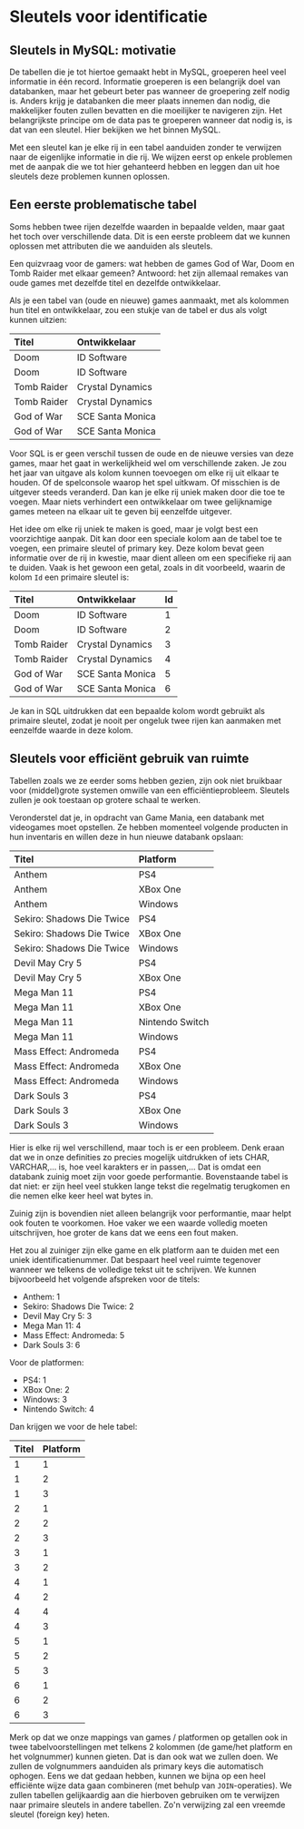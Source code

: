 # Sleutels voor identificatie

## Sleutels in MySQL: motivatie

De tabellen die je tot hiertoe gemaakt hebt in MySQL, groeperen heel veel informatie in één record. Informatie groeperen is een belangrijk doel van databanken, maar het gebeurt beter pas wanneer de groepering zelf nodig is. Anders krijg je databanken die meer plaats innemen dan nodig, die makkelijker fouten zullen bevatten en die moeilijker te navigeren zijn. Het belangrijkste principe om de data pas te groeperen wanneer dat nodig is, is dat van een sleutel. Hier bekijken we het binnen MySQL.

Met een sleutel kan je elke rij in een tabel aanduiden zonder te verwijzen naar de eigenlijke informatie in die rij. We wijzen eerst op enkele problemen met de aanpak die we tot hier gehanteerd hebben en leggen dan uit hoe sleutels deze problemen kunnen oplossen.

## Een eerste problematische tabel

Soms hebben twee rijen dezelfde waarden in bepaalde velden, maar gaat het toch over verschillende data. Dit is een eerste probleem dat we kunnen oplossen met attributen die we aanduiden als sleutels.

Een quizvraag voor de gamers: wat hebben de games God of War, Doom en Tomb Raider met elkaar gemeen? Antwoord: het zijn allemaal remakes van oude games met dezelfde titel en dezelfde ontwikkelaar.

Als je een tabel van \(oude en nieuwe\) games aanmaakt, met als kolommen hun titel en ontwikkelaar, zou een stukje van de tabel er dus als volgt kunnen uitzien:

| Titel | Ontwikkelaar |
| :--- | :--- |
| Doom | ID Software |
| Doom | ID Software |
| Tomb Raider | Crystal Dynamics |
| Tomb Raider | Crystal Dynamics |
| God of War | SCE Santa Monica |
| God of War | SCE Santa Monica |

Voor SQL is er geen verschil tussen de oude en de nieuwe versies van deze games, maar het gaat in werkelijkheid wel om verschillende zaken. Je zou het jaar van uitgave als kolom kunnen toevoegen om elke rij uit elkaar te houden. Of de spelconsole waarop het spel uitkwam. Of misschien is de uitgever steeds veranderd. Dan kan je elke rij uniek maken door die toe te voegen. Maar niets verhindert een ontwikkelaar om twee gelijknamige games meteen na elkaar uit te geven bij eenzelfde uitgever.

Het idee om elke rij uniek te maken is goed, maar je volgt best een voorzichtige aanpak. Dit kan door een speciale kolom aan de tabel toe te voegen, een primaire sleutel of primary key. Deze kolom bevat geen informatie over de rij in kwestie, maar dient alleen om een specifieke rij aan te duiden. Vaak is het gewoon een getal, zoals in dit voorbeeld, waarin de kolom `Id` een primaire sleutel is:

| Titel | Ontwikkelaar | Id |
| :--- | :--- | :--- |
| Doom | ID Software | 1 |
| Doom | ID Software | 2 |
| Tomb Raider | Crystal Dynamics | 3 |
| Tomb Raider | Crystal Dynamics | 4 |
| God of War | SCE Santa Monica | 5 |
| God of War | SCE Santa Monica | 6 |

Je kan in SQL uitdrukken dat een bepaalde kolom wordt gebruikt als primaire sleutel, zodat je nooit per ongeluk twee rijen kan aanmaken met eenzelfde waarde in deze kolom.

## Sleutels voor efficiënt gebruik van ruimte

Tabellen zoals we ze eerder soms hebben gezien, zijn ook niet bruikbaar voor \(middel\)grote systemen omwille van een efficiëntieprobleem. Sleutels zullen je ook toestaan op grotere schaal te werken.

Veronderstel dat je, in opdracht van Game Mania, een databank met videogames moet opstellen. Ze hebben momenteel volgende producten in hun inventaris en willen deze in hun nieuwe databank opslaan:

| Titel | Platform |
| :--- | :--- |
| Anthem | PS4 |
| Anthem | XBox One |
| Anthem | Windows |
| Sekiro: Shadows Die Twice | PS4 |
| Sekiro: Shadows Die Twice | XBox One |
| Sekiro: Shadows Die Twice | Windows |
| Devil May Cry 5 | PS4 |
| Devil May Cry 5 | XBox One |
| Mega Man 11 | PS4 |
| Mega Man 11 | XBox One |
| Mega Man 11 | Nintendo Switch |
| Mega Man 11 | Windows |
| Mass Effect: Andromeda | PS4 |
| Mass Effect: Andromeda | XBox One |
| Mass Effect: Andromeda | Windows |
| Dark Souls 3 | PS4 |
| Dark Souls 3 | XBox One |
| Dark Souls 3 | Windows |

Hier is elke rij wel verschillend, maar toch is er een probleem. Denk eraan dat we in onze definities zo precies mogelijk uitdrukken of iets CHAR, VARCHAR,... is, hoe veel karakters er in passen,... Dat is omdat een databank zuinig moet zijn voor goede performantie. Bovenstaande tabel is dat niet: er zijn heel veel stukken lange tekst die regelmatig terugkomen en die nemen elke keer heel wat bytes in.

Zuinig zijn is bovendien niet alleen belangrijk voor performantie, maar helpt ook fouten te voorkomen. Hoe vaker we een waarde volledig moeten uitschrijven, hoe groter de kans dat we eens een fout maken.

Het zou al zuiniger zijn elke game en elk platform aan te duiden met een uniek identificatienummer. Dat bespaart heel veel ruimte tegenover wanneer we telkens de volledige tekst uit te schrijven. We kunnen bijvoorbeeld het volgende afspreken voor de titels:

* Anthem: 1
* Sekiro: Shadows Die Twice: 2
* Devil May Cry 5: 3
* Mega Man 11: 4
* Mass Effect: Andromeda: 5
* Dark Souls 3: 6

Voor de platformen:

* PS4: 1
* XBox One: 2
* Windows: 3
* Nintendo Switch: 4

Dan krijgen we voor de hele tabel:

| Titel | Platform |
| :--- | :--- |
| 1 | 1 |
| 1 | 2 |
| 1 | 3 |
| 2 | 1 |
| 2 | 2 |
| 2 | 3 |
| 3 | 1 |
| 3 | 2 |
| 4 | 1 |
| 4 | 2 |
| 4 | 4 |
| 4 | 3 |
| 5 | 1 |
| 5 | 2 |
| 5 | 3 |
| 6 | 1 |
| 6 | 2 |
| 6 | 3 |

Merk op dat we onze mappings van games / platformen op getallen ook in twee tabelvoorstellingen met telkens 2 kolommen \(de game/het platform en het volgnummer\) kunnen gieten. Dat is dan ook wat we zullen doen. We zullen de volgnummers aanduiden als primary keys die automatisch ophogen. Eens we dat gedaan hebben, kunnen we bijna op een heel efficiënte wijze data gaan combineren \(met behulp van `JOIN`-operaties\). We zullen tabellen gelijkaardig aan die hierboven gebruiken om te verwijzen naar primaire sleutels in andere tabellen. Zo'n verwijzing zal een vreemde sleutel \(foreign key\) heten.

